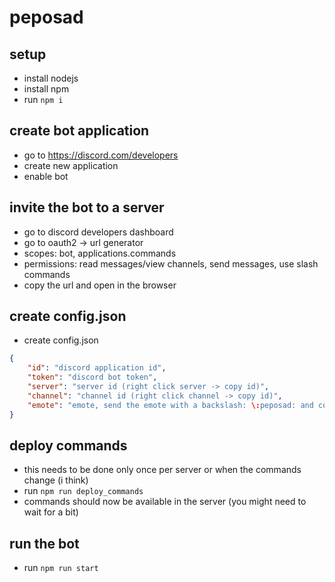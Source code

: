 # peposad

## setup

* install nodejs
* install npm
* run `npm i`

## create bot application

* go to https://discord.com/developers
* create new application
* enable bot

## invite the bot to a server

* go to discord developers dashboard
* go to oauth2 -> url generator
* scopes: bot, applications.commands
* permissions: read messages/view channels, send messages, use slash commands
* copy the url and open in the browser

## create config.json

* create config.json

```json
{
    "id": "discord application id",
    "token": "discord bot token",
    "server": "server id (right click server -> copy id)",
    "channel": "channel id (right click channel -> copy id)",
    "emote": "emote, send the emote with a backslash: \:peposad: and copy that here"
}
```

## deploy commands

* this needs to be done only once per server or when the commands change (i think)
* run `npm run deploy_commands`
* commands should now be available in the server (you might need to wait for a bit)

## run the bot

* run `npm run start`
